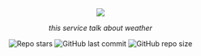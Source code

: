 <div align="center">
  <img src="https://encrypted-tbn0.gstatic.com/images?q=tbn:ANd9GcSHm7pQbj238coByEtkkDyRtO8P9RQFNp_Q4w&usqp=CAU">
  <p><i>this service talk about weather</i></p>
  <img src="https://img.shields.io/github/stars/maryamshm/weather-info?style=flat-square" alt="Repo stars"/> <img alt="GitHub last commit" src="https://img.shields.io/github/last-commit/maryamshm/weather-info?style=flat-square"> <img alt="GitHub repo size" src="https://img.shields.io/github/repo-size/Mehranalam/Fibonacci-SEN?style=flat-square">
  
  </div>
  
